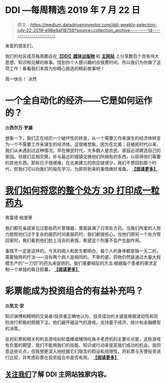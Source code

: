 # DDI —每周精选 2019 年 7 月 22 日

> 原文：<https://medium.datadriveninvestor.com/ddi-weekly-selection-july-22-2019-e96e9af18759?source=collection_archive---------14----------------------->

亲爱的朋友们，

我们的社区成员每周都会在[**【DDI】媒体出版物**](https://medium.com/datadriveninvestor) 和 [**主网站**](https://www.datadriveninvestor.com/) 上分享数百个具有伟大思想、知识和见解的故事。找到你个人感兴趣的会很费时间，所以我们为你做了这项工作！看看我们本周为你精心挑选的精彩故事吧！

周一快乐！
冰然

# 一个全自动化的经济——它是如何运作的？

由**西尔万·罗雄**

想象一下，我们正在经历一个破坏性的转变，从一个需要工作来谋生的经济体转变为一个不需要工作来谋生的经济体。这很难想象，因为在北美；自殖民时代以来，我们从未遇到过这种情况。早在殖民时代，大多数人是农民，家庭必须建造自己的家园。邻居们互相交换，并与最近的城镇交换他们所拥有的东西，以获得他们需要的其他东西。那些日子很艰难，在北美建立的供应链很少。我们不想回到那个时代，但我们可以向我们的祖先学习，为即将到来的事情做好准备。 [**【阅读更多】**](https://www.datadriveninvestor.com/2019/07/20/a-fully-automated-economy-how-can-it-work/)

# [我们如何将您的整个处方 3D 打印成一粒药丸](https://medium.com/datadriveninvestor/how-we-3d-print-your-whole-prescription-into-a-single-daily-pill-8ff18dd196a4)

弗雷德·帕里蒂

我们都在亲戚家见过那些药片管理器，里面装满了日常处方药。当我们所爱的人努力按照他们过于复杂的服药时间表服药时，我们都很担心。当他们把另一个处方带回家时，我们看到他们脸上沮丧的表情，希望这个剂量不会产生副作用。

事情不一定是这样的。今天的病人和医生都明白，每个人的身体都是独一无二的，需要独特的疗法——没有两个病人是相同的。不幸的是，药物仍然是通过大量大规模生产的“一刀切”的药丸来提供的。我们需要相反的方法:根据每个患者的需求定制一个单独的每日胶囊。 [**【阅读更多】**](https://medium.com/datadriveninvestor/how-we-3d-print-your-whole-prescription-into-a-single-daily-pill-8ff18dd196a4)

# 彩票能成为投资组合的有益补充吗？

由**凯文·安**

知识渊博和精明的交易者/投资者正确地认为，投资成功的关键是根据波动性和风险进行积极的预期下注。他们避开碰运气的游戏，支持基于经济、统计和金融模型的决策。

反对彩票和相关的机会游戏如轮盘赌或赌场吃角子老虎机的主要论点是，这些游戏有负面的期望，我们不能用我们的技能、知识或行动来提高我们成功的机会。我同意这些论点，但我想更深入地挖掘它们隐含的假设和局限性，将彩票与天使投资进行比较，并考虑彩票在投资组合中是否有用。 [**【阅读更多】**](https://medium.com/datadriveninvestor/can-lottery-tickets-be-a-useful-addition-to-an-investment-portfolio-ce046b0217c7)

## [关注我们](https://www.datadriveninvestor.com/)了解 DDI 主网站独家内容。